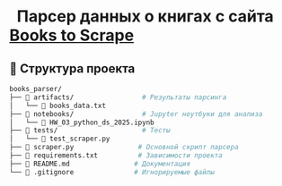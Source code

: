 # &nbsp; Парсер данных о книгах с сайта [Books to Scrape]([https://books.toscrape.com/])

## 📁 Структура проекта

```bash
books_parser/
├── 📁 artifacts/                 # Результаты парсинга
│   └── 📄 books_data.txt
├── 📁 notebooks/                 # Jupyter ноутбуки для анализа
│   └── 📄 HW_03_python_ds_2025.ipynb
├── 📁 tests/                     # Тесты
│   └── 📄 test_scraper.py
├── 📄 scraper.py                # Основной скрипт парсера
├── 📄 requirements.txt          # Зависимости проекта
├── 📄 README.md                # Документация
└── 📄 .gitignore               # Игнорируемые файлы

